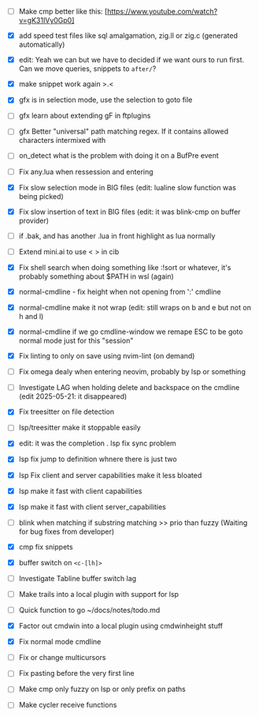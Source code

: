 
- [ ] Make cmp better like this: [https://www.youtube.com/watch?v=gK31IVy0Gp0]


- [x] add speed test files like sql amalgamation, zig.ll or zig.c (generated automatically)
- [x] edit: Yeah we can but we have to decided if we want ours to run first. Can we move queries, snippets to `after/`?
- [x] make snippet work again >.<

- [x] gfx is in selection mode, use the selection to goto file
- [ ] gfx learn about extending gF in ftplugins
- [ ] gfx Better "universal" path matching regex. If it contains allowed characters intermixed with

- [ ] on_detect what is the problem with doing it on a BufPre event

- [ ] Fix any.lua when ressession and entering
- [x] Fix slow selection mode in BIG files (edit: lualine slow function was being picked)
- [x] Fix slow insertion of text in BIG files (edit: it was blink-cmp on buffer provider)


- [ ] if .bak, and has another .lua in front highlight as lua normally

- [ ] Extend mini.ai to use < > in cib
- [x] Fix shell search when doing something like :!sort or whatever, it's probably something about $PATH in wsl (again)

- [x] normal-cmdline - fix height when not opening from ':' cmdline
- [x] normal-cmdline make it not wrap (edit: still wraps on b and e but not on h and l)
- [x] normal-cmdline if we go cmdline-window we remape ESC to be goto normal mode just for this "session"


- [x] Fix linting to only on save using nvim-lint (on demand)
- [ ] Fix  omega dealy when entering neovim, probably by lsp or something

- [ ] Investigate LAG when holding delete and backspace on the cmdline (edit 2025-05-21: it disappeared)

- [x] Fix treesitter on file detection

- [ ] lsp/treesitter make it stoppable easily

- [x] edit: it was the completion  . lsp fix sync problem
- [x] lsp fix jump to definition whnere there is just two
- [x] lsp Fix client and server capabilities make it less bloated
- [x] lsp make it fast with client capabilities
- [x] lsp make it fast with client server_capabilities


- [ ] blink when matching if substring matching >> prio than fuzzy (Waiting for bug fixes from developer)

- [x] cmp fix snippets
- [x] buffer switch on `<c-[lh]>`

- [ ] Investigate Tabline buffer switch lag

- [ ] Make trails into a local plugin with support for lsp

- [ ] Quick function to go ~/docs/notes/todo.md

- [x] Factor out cmdwin into a local plugin using cmdwinheight stuff
- [x] Fix normal mode cmdline

- [ ] Fix or change multicursors
- [ ] Fix pasting before the very first line

- [ ] Make cmp only fuzzy on lsp or only prefix on paths
- [ ] Make cycler receive functions

